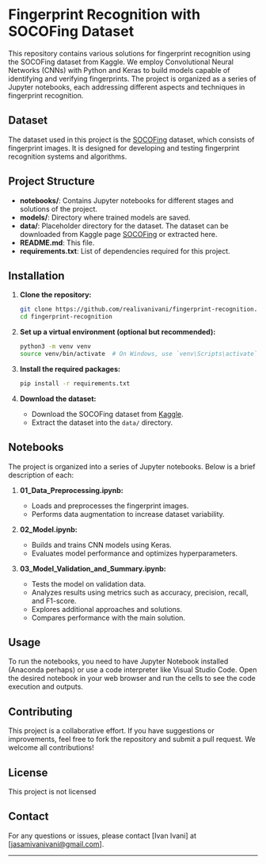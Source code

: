 # Fingerprint Recognition with SOCOFing Dataset

This repository contains various solutions for fingerprint recognition using the SOCOFing dataset from Kaggle. We employ Convolutional Neural Networks (CNNs) with Python and Keras to build models capable of identifying and verifying fingerprints. The project is organized as a series of Jupyter notebooks, each addressing different aspects and techniques in fingerprint recognition.

## Dataset

The dataset used in this project is the [SOCOFing](https://www.kaggle.com/datasets/ruizgara/socofing) dataset, which consists of fingerprint images. It is designed for developing and testing fingerprint recognition systems and algorithms.

## Project Structure

- **notebooks/**: Contains Jupyter notebooks for different stages and solutions of the project.
- **models/**: Directory where trained models are saved.
- **data/**: Placeholder directory for the dataset. The dataset can be downloaded from Kaggle page [SOCOFing](https://www.kaggle.com/datasets/ruizgara/socofing) or extracted here.
- **README.md**: This file.
- **requirements.txt**: List of dependencies required for this project.

## Installation

1. **Clone the repository:**

   ```bash
   git clone https://github.com/realivanivani/fingerprint-recognition.git
   cd fingerprint-recognition
   ```

2. **Set up a virtual environment (optional but recommended):**

   ```bash
   python3 -m venv venv
   source venv/bin/activate  # On Windows, use `venv\Scripts\activate`
   ```

3. **Install the required packages:**

   ```bash
   pip install -r requirements.txt
   ```

4. **Download the dataset:**

   - Download the SOCOFing dataset from [Kaggle](https://www.kaggle.com/datasets/ruizgara/socofing).
   - Extract the dataset into the `data/` directory.

## Notebooks

The project is organized into a series of Jupyter notebooks. Below is a brief description of each:

1. **01_Data_Preprocessing.ipynb:** 
   - Loads and preprocesses the fingerprint images.
   - Performs data augmentation to increase dataset variability.

2. **02_Model.ipynb:** 
   - Builds and trains CNN models using Keras.
   - Evaluates model performance and optimizes hyperparameters.

3. **03_Model_Validation_and_Summary.ipynb:**
   - Tests the model on validation data.
   - Analyzes results using metrics such as accuracy, precision, recall, and F1-score.
   - Explores additional approaches and solutions.
   - Compares performance with the main solution.

## Usage

To run the notebooks, you need to have Jupyter Notebook installed (Anaconda perhaps) or use a code interpreter like Visual Studio Code.
Open the desired notebook in your web browser and run the cells to see the code execution and outputs.

## Contributing

This project is a collaborative effort. If you have suggestions or improvements, feel free to fork the repository and submit a pull request. We welcome all contributions!

## License

This project is not licensed

## Contact

For any questions or issues, please contact [Ivan Ivani] at [jasamivanivani@gmail.com].

---

